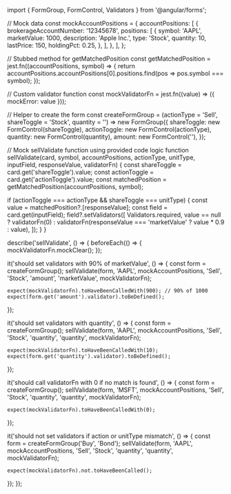 import { FormGroup, FormControl, Validators } from '@angular/forms';

// Mock data
const mockAccountPositions = {
  accountPositions: [
    {
      brokerageAccountNumber: '12345678',
      positions: [
        {
          symbol: 'AAPL',
          marketValue: 1000,
          description: 'Apple Inc.',
          type: 'Stock',
          quantity: 10,
          lastPrice: 150,
          holdingPct: 0.25,
        },
      ],
    },
  ],
};

// Stubbed method for getMatchedPosition
const getMatchedPosition = jest.fn((accountPositions, symbol) => {
  return accountPositions.accountPositions[0].positions.find(pos => pos.symbol === symbol);
});

// Custom validator function
const mockValidatorFn = jest.fn((value) => ({ mockError: value }));

// Helper to create the form
const createFormGroup = (actionType = 'Sell', shareToggle = 'Stock', quantity = '') =>
  new FormGroup({
    shareToggle: new FormControl(shareToggle),
    actionToggle: new FormControl(actionType),
    quantity: new FormControl(quantity),
    amount: new FormControl(''),
  });

// Mock sellValidate function using provided code logic
function sellValidate(card, symbol, accountPositions, actionType, unitType, inputField, responseValue, validatorFn) {
  const shareToggle = card.get('shareToggle').value;
  const actionToggle = card.get('actionToggle').value;
  const matchedPosition = getMatchedPosition(accountPositions, symbol);

  if (actionToggle === actionType && shareToggle === unitType) {
    const value = matchedPosition?.[responseValue];
    const field = card.get(inputField);
    field?.setValidators([
      Validators.required,
      value == null
        ? validatorFn(0)
        : validatorFn(responseValue === 'marketValue' ? value * 0.9 : value),
    ]);
  }
}

describe('sellValidate', () => {
  beforeEach(() => {
    mockValidatorFn.mockClear();
  });

  it('should set validators with 90% of marketValue', () => {
    const form = createFormGroup();
    sellValidate(form, 'AAPL', mockAccountPositions, 'Sell', 'Stock', 'amount', 'marketValue', mockValidatorFn);
    
    expect(mockValidatorFn).toHaveBeenCalledWith(900); // 90% of 1000
    expect(form.get('amount').validator).toBeDefined();
  });

  it('should set validators with quantity', () => {
    const form = createFormGroup();
    sellValidate(form, 'AAPL', mockAccountPositions, 'Sell', 'Stock', 'quantity', 'quantity', mockValidatorFn);
    
    expect(mockValidatorFn).toHaveBeenCalledWith(10);
    expect(form.get('quantity').validator).toBeDefined();
  });

  it('should call validatorFn with 0 if no match is found', () => {
    const form = createFormGroup();
    sellValidate(form, 'MSFT', mockAccountPositions, 'Sell', 'Stock', 'quantity', 'quantity', mockValidatorFn);

    expect(mockValidatorFn).toHaveBeenCalledWith(0);
  });

  it('should not set validators if action or unitType mismatch', () => {
    const form = createFormGroup('Buy', 'Bond');
    sellValidate(form, 'AAPL', mockAccountPositions, 'Sell', 'Stock', 'quantity', 'quantity', mockValidatorFn);

    expect(mockValidatorFn).not.toHaveBeenCalled();
  });
});